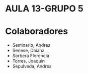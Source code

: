 # AULA 13-GRUPO 5
# Colaboradores #
* Seminario, Andrea
* Senese, Daiana
* Sorbera Florencia
* Torres, Joaquin
* Sepulveda, Andrea